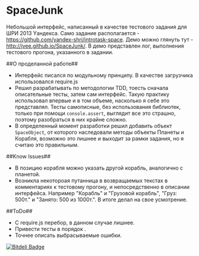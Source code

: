 SpaceJunk
=========

Небольшой интерфейс, написанный в качестве тестового задания для ШPИ 2013 Yандекса. Само задание располагается - <https://github.com/yandex-shri/introtask-space>. Демо можно глянуть тут - <http://jvee.github.io/SpaceJunk/>. В демо представлен лог, выполнения тестового прогона, указанного в задании.

##О проделанной работе##

- Интерфейс писался по модульному принципу. В качестве загрузчика использовался require.js
- Решил разрабатывать по методологии TDD, тоесть сначала описательные тесты, затем сам интерфейс. Такую практику использовал впервые и в том объеме, насколько я себе это представлял. Тесты самописные, без использования библиотек, только при помощи `console.assert`, выглядит все это страшно, поэтому разобраться в них крайне сложно.
- В определенный момент разработки решил добавить объект `SpaceObject`, от которого наследовали методы объекты Планеты и Корабля, возможно это лишнее и выходит за рамки задания, но я считаю это правильным.

##Know Issues##

- В позицию корабля можно указать другой корабль, аналогично с планетой.
- Возникла некотороая путанница в возвращаемых текстах в комментариях к тестовому прогону, и непосредственно в описании интерфейса. Например "Корабль" и "Грузовой корабль", "Груз: 500т." и "Занято: 500 из 1000т.". В итоге делал на свое усмотрение.


##ToDo##

- С require.js перебор, в данном случае лишнее.
- Привести тесты в порядок .
- Точнее описать выбрасываемые ошибки.



[![Bitdeli Badge](https://d2weczhvl823v0.cloudfront.net/jvee/spacejunk/trend.png)](https://bitdeli.com/free "Bitdeli Badge")

